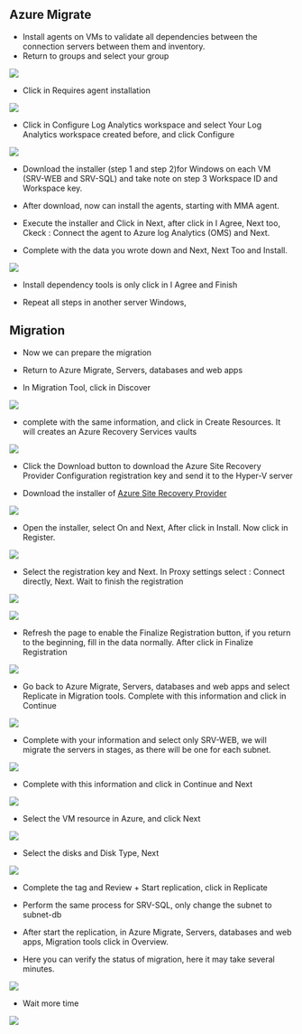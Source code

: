 ## Azure Migrate

* Install agents on VMs to validate all dependencies between the connection servers between them and inventory.
* Return to groups and select your group

![](/Cloud/img-cloud/pro025.png)

* Click in Requires agent installation

![](/Cloud/img-cloud/pro026.png)

* Click in Configure Log Analytics workspace and select Your Log Analytics workspace created before, and click Configure

![](/Cloud/img-cloud/pro027.png)

* Download the installer (step 1 and step 2)for Windows on each VM (SRV-WEB and SRV-SQL) and take note on step 3 Workspace ID and Workspace key.

* After download, now can install the agents, starting with MMA agent.

* Execute the installer and Click in Next, after click in I Agree, Next too, Ckeck : Connect the agent to Azure log Analytics (OMS) and Next.

* Complete with the data you wrote down and Next, Next Too and Install.

![](/Cloud/img-cloud/pro028.png)

* Install dependency tools is only click in I Agree and Finish

* Repeat all steps in another server Windows,

## Migration

* Now we can prepare the migration

* Return to Azure Migrate, Servers, databases and web apps

* In Migration Tool, click in Discover

![](/Cloud/img-cloud/pro029.png)

* complete with the same information, and click in Create Resources. It will creates an Azure Recovery Services vaults

![](/Cloud/img-cloud/pro030.png)

* Click the Download button to download the Azure Site Recovery Provider Configuration registration key and send it to the Hyper-V server

* Download the installer of [Azure Site Recovery Provider](https://aka.ms/downloaddra_eus)

![](/Cloud/img-cloud/pro031.png)

* Open the installer, select On and Next, After click in Install. Now click in Register.

![](/Cloud/img-cloud/pro032.png)

* Select the registration key and Next. In Proxy settings select : Connect directly, Next. Wait to finish the registration

![](/Cloud/img-cloud/pro033.png)

![](/Cloud/img-cloud/pro034.png)

* Refresh the page to enable the Finalize Registration button, if you return to the beginning, fill in the data normally. After click in Finalize Registration

![](/Cloud/img-cloud/pro035.png)

* Go back to Azure Migrate, Servers, databases and web apps and select Replicate in Migration tools. Complete with this information and click in Continue

![](/Cloud/img-cloud/pro036.png)

* Complete with your information and select only SRV-WEB, we will migrate the servers in stages, as there will be one for each subnet.

![](/Cloud/img-cloud/pro037.png)

* Complete with this information and click in Continue and Next

![](/Cloud/img-cloud/pro038.png)

* Select the VM resource in Azure, and click Next

![](/Cloud/img-cloud/pro039.png)

* Select the disks and Disk Type, Next

![](/Cloud/img-cloud/pro040.png)

* Complete the tag and Review + Start replication, click in Replicate 

* Perform the same process for SRV-SQL, only change the subnet to subnet-db

* After start the replication, in Azure Migrate, Servers, databases and web apps, Migration tools click in Overview.

* Here you can verify the status of migration, here it may take several minutes.

![](/Cloud/img-cloud/pro041.png)

* Wait more time

![](/Cloud/img-cloud/pro042.png)